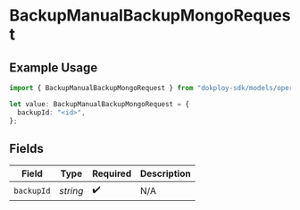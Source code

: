 # BackupManualBackupMongoRequest

## Example Usage

```typescript
import { BackupManualBackupMongoRequest } from "dokploy-sdk/models/operations";

let value: BackupManualBackupMongoRequest = {
  backupId: "<id>",
};
```

## Fields

| Field              | Type               | Required           | Description        |
| ------------------ | ------------------ | ------------------ | ------------------ |
| `backupId`         | *string*           | :heavy_check_mark: | N/A                |